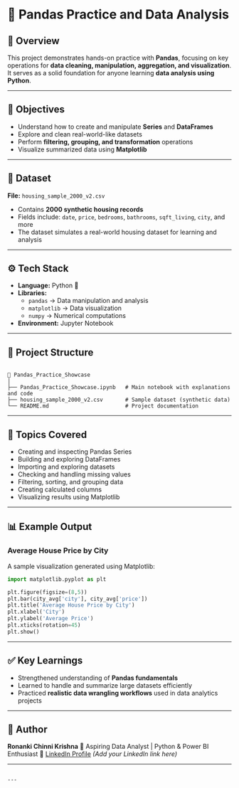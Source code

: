 # 🐼 Pandas Practice and Data Analysis  

## 📘 Overview  
This project demonstrates hands-on practice with **Pandas**, focusing on key operations for **data cleaning, manipulation, aggregation, and visualization**.  
It serves as a solid foundation for anyone learning **data analysis using Python**.  

---

## 🎯 Objectives  
- Understand how to create and manipulate **Series** and **DataFrames**  
- Explore and clean real-world-like datasets  
- Perform **filtering, grouping, and transformation** operations  
- Visualize summarized data using **Matplotlib**  

---

## 🧩 Dataset  
**File:** `housing_sample_2000_v2.csv`  
- Contains **2000 synthetic housing records**  
- Fields include: `date`, `price`, `bedrooms`, `bathrooms`, `sqft_living`, `city`, and more  
- The dataset simulates a real-world housing dataset for learning and analysis  

---

## ⚙️ Tech Stack  
- **Language:** Python 🐍  
- **Libraries:**  
  - `pandas` → Data manipulation and analysis  
  - `matplotlib` → Data visualization  
  - `numpy` → Numerical computations  
- **Environment:** Jupyter Notebook  

---

## 📂 Project Structure  
```

📁 Pandas_Practice_Showcase
│
├── Pandas_Practice_Showcase.ipynb   # Main notebook with explanations and code
├── housing_sample_2000_v2.csv       # Sample dataset (synthetic data)
└── README.md                        # Project documentation

````

---

## 🧠 Topics Covered
- Creating and inspecting Pandas Series  
- Building and exploring DataFrames  
- Importing and exploring datasets  
- Checking and handling missing values  
- Filtering, sorting, and grouping data  
- Creating calculated columns  
- Visualizing results using Matplotlib  

---

## 📊 Example Output  
### Average House Price by City
A sample visualization generated using Matplotlib:  
```python
import matplotlib.pyplot as plt

plt.figure(figsize=(8,5))
plt.bar(city_avg['city'], city_avg['price'])
plt.title('Average House Price by City')
plt.xlabel('City')
plt.ylabel('Average Price')
plt.xticks(rotation=45)
plt.show()
````

---

## ✅ Key Learnings

* Strengthened understanding of **Pandas fundamentals**
* Learned to handle and summarize large datasets efficiently
* Practiced **realistic data wrangling workflows** used in data analytics projects

---

## 🌟 Author

**Ronanki Chinni Krishna**
📍 Aspiring Data Analyst | Python & Power BI Enthusiast
🔗 [LinkedIn Profile](https://www.linkedin.com/in/ronankichinnikrishna/) *(Add your LinkedIn link here)*

---

```

---

```
